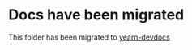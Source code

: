 # Docs have been migrated

This folder has been migrated to [yearn-devdocs](https://github.com/yearn/yearn-devdocs/tree/master/docs/developers/v2)
